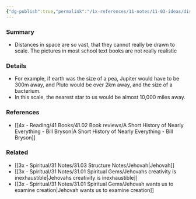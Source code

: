 ```yaml
---
{"dg-publish":true,"permalink":"/1x-references/11-notes/11-03-ideas/distances-in-the-solar-system-are-unfathomably-vast/","title":"Distances in the Solar system are unfathomably vast","noteIcon":""}
---
```



### Summary
- Distances in space are so vast, that they cannot really be drawn to scale. The pictures in most school text books are not really realistic

### Details
- For example, if earth was the size of a pea, Jupiter would have to be 300m away, and Pluto would be over 2km away, and the size of a bacterium.
- In this scale, the nearest star to us would be almost 10,000 miles away.

### References
- [[4x - Reading/41 Books/41.02 Book reviews/A Short History of Nearly Everything - Bill Bryson\|A Short History of Nearly Everything - Bill Bryson]]

### Related
- [[3x - Spiritual/31 Notes/31.03 Structure Notes/Jehovah\|Jehovah]]
- [[3x - Spiritual/31 Notes/31.01 Spiritual Gems/Jehovahs creativity is inexhaustible\|Jehovahs creativity is inexhaustible]]
- [[3x - Spiritual/31 Notes/31.01 Spiritual Gems/Jehovah wants us to examine creation\|Jehovah wants us to examine creation]]